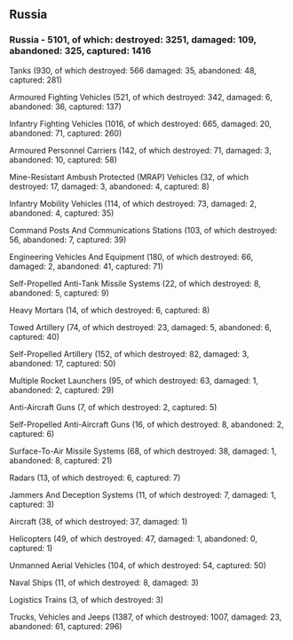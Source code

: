 
 
 ## Russia
 
 ### Russia - 5101, of which: destroyed: 3251, damaged: 109, abandoned: 325, captured: 1416

 

 

 Tanks (930, of which destroyed: 566 damaged: 35, abandoned: 48, captured: 281)

 Armoured Fighting Vehicles (521, of which destroyed: 342, damaged: 6, abandoned: 36, captured: 137)

 Infantry Fighting Vehicles (1016, of which destroyed: 665, damaged: 20, abandoned: 71, captured: 260)

 Armoured Personnel Carriers (142, of which destroyed: 71, damaged: 3, abandoned: 10, captured: 58)

 Mine-Resistant Ambush Protected (MRAP) Vehicles (32, of which destroyed: 17, damaged: 3, abandoned: 4, captured: 8)

 Infantry Mobility Vehicles (114, of which destroyed: 73, damaged: 2, abandoned: 4, captured: 35)

 Command Posts And Communications Stations (103, of which destroyed: 56, abandoned: 7, captured: 39)

 Engineering Vehicles And Equipment (180, of which destroyed: 66, damaged: 2, abandoned: 41, captured: 71)

 Self-Propelled Anti-Tank Missile Systems (22, of which destroyed: 8, abandoned: 5, captured: 9)

 Heavy Mortars (14, of which destroyed: 6, captured: 8)

 Towed Artillery (74, of which destroyed: 23, damaged: 5, abandoned: 6, captured: 40)

 Self-Propelled Artillery (152, of which destroyed: 82, damaged: 3, abandoned: 17, captured: 50)

 Multiple Rocket Launchers (95, of which destroyed: 63, damaged: 1, abandoned: 2, captured: 29)

 Anti-Aircraft Guns (7, of which destroyed: 2, captured: 5)

 Self-Propelled Anti-Aircraft Guns (16, of which destroyed: 8, abandoned: 2, captured: 6)

 Surface-To-Air Missile Systems (68, of which destroyed: 38, damaged: 1, abandoned: 8, captured: 21)

 Radars (13, of which destroyed: 6, captured: 7)

 Jammers And Deception Systems (11, of which destroyed: 7, damaged: 1, captured: 3)

 Aircraft (38, of which destroyed: 37, damaged: 1)

 Helicopters (49, of which destroyed: 47, damaged: 1, abandoned: 0, captured: 1)

 Unmanned Aerial Vehicles (104, of which destroyed: 54, captured: 50)

 Naval Ships (11, of which destroyed: 8, damaged: 3)

 Logistics Trains (3, of which destroyed: 3)

 Trucks, Vehicles and Jeeps (1387, of which destroyed: 1007, damaged: 23, abandoned: 61, captured: 296)

